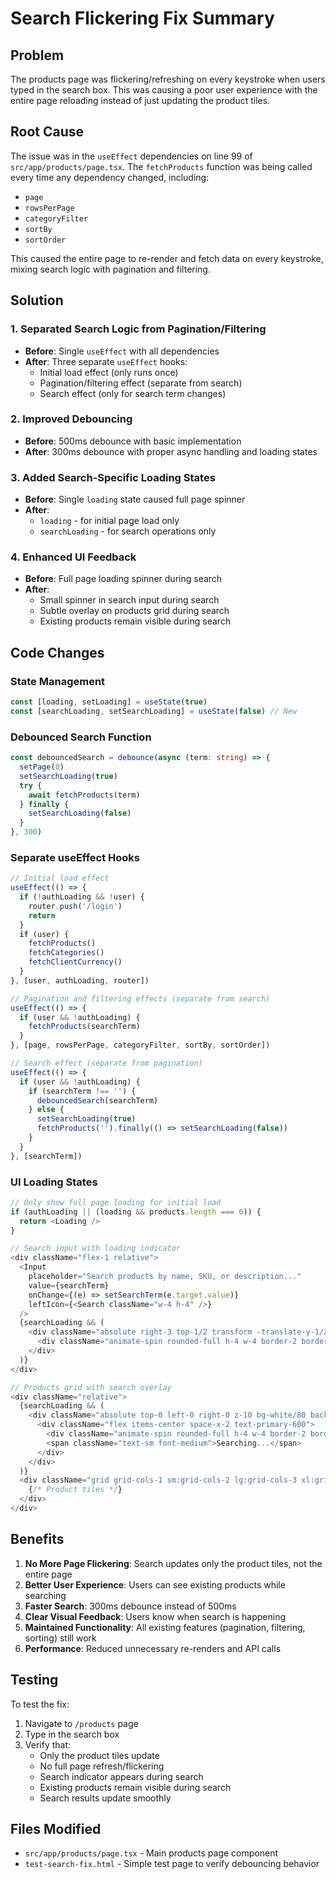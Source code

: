 # Search Flickering Fix Summary

## Problem
The products page was flickering/refreshing on every keystroke when users typed in the search box. This was causing a poor user experience with the entire page reloading instead of just updating the product tiles.

## Root Cause
The issue was in the `useEffect` dependencies on line 99 of `src/app/products/page.tsx`. The `fetchProducts` function was being called every time any dependency changed, including:
- `page`
- `rowsPerPage` 
- `categoryFilter`
- `sortBy`
- `sortOrder`

This caused the entire page to re-render and fetch data on every keystroke, mixing search logic with pagination and filtering.

## Solution

### 1. Separated Search Logic from Pagination/Filtering
- **Before**: Single `useEffect` with all dependencies
- **After**: Three separate `useEffect` hooks:
  - Initial load effect (only runs once)
  - Pagination/filtering effect (separate from search)
  - Search effect (only for search term changes)

### 2. Improved Debouncing
- **Before**: 500ms debounce with basic implementation
- **After**: 300ms debounce with proper async handling and loading states

### 3. Added Search-Specific Loading States
- **Before**: Single `loading` state caused full page spinner
- **After**: 
  - `loading` - for initial page load only
  - `searchLoading` - for search operations only

### 4. Enhanced UI Feedback
- **Before**: Full page loading spinner during search
- **After**: 
  - Small spinner in search input during search
  - Subtle overlay on products grid during search
  - Existing products remain visible during search

## Code Changes

### State Management
```typescript
const [loading, setLoading] = useState(true)
const [searchLoading, setSearchLoading] = useState(false) // New
```

### Debounced Search Function
```typescript
const debouncedSearch = debounce(async (term: string) => {
  setPage(0)
  setSearchLoading(true)
  try {
    await fetchProducts(term)
  } finally {
    setSearchLoading(false)
  }
}, 300)
```

### Separate useEffect Hooks
```typescript
// Initial load effect
useEffect(() => {
  if (!authLoading && !user) {
    router.push('/login')
    return
  }
  if (user) {
    fetchProducts()
    fetchCategories()
    fetchClientCurrency()
  }
}, [user, authLoading, router])

// Pagination and filtering effects (separate from search)
useEffect(() => {
  if (user && !authLoading) {
    fetchProducts(searchTerm)
  }
}, [page, rowsPerPage, categoryFilter, sortBy, sortOrder])

// Search effect (separate from pagination)
useEffect(() => {
  if (user && !authLoading) {
    if (searchTerm !== '') {
      debouncedSearch(searchTerm)
    } else {
      setSearchLoading(true)
      fetchProducts('').finally(() => setSearchLoading(false))
    }
  }
}, [searchTerm])
```

### UI Loading States
```typescript
// Only show full page loading for initial load
if (authLoading || (loading && products.length === 0)) {
  return <Loading />
}

// Search input with loading indicator
<div className="flex-1 relative">
  <Input
    placeholder="Search products by name, SKU, or description..."
    value={searchTerm}
    onChange={(e) => setSearchTerm(e.target.value)}
    leftIcon={<Search className="w-4 h-4" />}
  />
  {searchLoading && (
    <div className="absolute right-3 top-1/2 transform -translate-y-1/2">
      <div className="animate-spin rounded-full h-4 w-4 border-2 border-primary-500 border-t-transparent"></div>
    </div>
  )}
</div>

// Products grid with search overlay
<div className="relative">
  {searchLoading && (
    <div className="absolute top-0 left-0 right-0 z-10 bg-white/80 backdrop-blur-sm rounded-lg p-4 flex items-center justify-center">
      <div className="flex items-center space-x-2 text-primary-600">
        <div className="animate-spin rounded-full h-4 w-4 border-2 border-primary-500 border-t-transparent"></div>
        <span className="text-sm font-medium">Searching...</span>
      </div>
    </div>
  )}
  <div className="grid grid-cols-1 sm:grid-cols-2 lg:grid-cols-3 xl:grid-cols-4 gap-6">
    {/* Product tiles */}
  </div>
</div>
```

## Benefits

1. **No More Page Flickering**: Search updates only the product tiles, not the entire page
2. **Better User Experience**: Users can see existing products while searching
3. **Faster Search**: 300ms debounce instead of 500ms
4. **Clear Visual Feedback**: Users know when search is happening
5. **Maintained Functionality**: All existing features (pagination, filtering, sorting) still work
6. **Performance**: Reduced unnecessary re-renders and API calls

## Testing

To test the fix:
1. Navigate to `/products` page
2. Type in the search box
3. Verify that:
   - Only the product tiles update
   - No full page refresh/flickering
   - Search indicator appears during search
   - Existing products remain visible during search
   - Search results update smoothly

## Files Modified

- `src/app/products/page.tsx` - Main products page component
- `test-search-fix.html` - Simple test page to verify debouncing behavior
